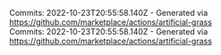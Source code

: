 Commits: 2022-10-23T20:55:58.140Z - Generated via https://github.com/marketplace/actions/artificial-grass
<br>
Commits: 2022-10-23T20:55:58.140Z - Generated via https://github.com/marketplace/actions/artificial-grass
<br>
